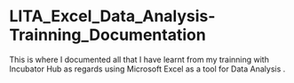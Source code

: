 # LITA_Excel_Data_Analysis-Trainning_Documentation
This is where I documented all that I have learnt from my trainning with Incubator Hub as regards using Microsoft Excel as a tool for Data Analysis .
